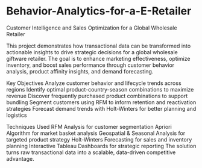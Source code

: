 # Behavior-Analytics-for-a-E-Retailer

Customer Intelligence and Sales Optimization for a Global Wholesale Retailer

This project demonstrates how transactional data can be transformed into actionable insights to drive strategic decisions for a global wholesale giftware retailer. The goal is to enhance marketing effectiveness, optimize inventory, and boost sales performance through customer behavior analysis, product affinity insights, and demand forecasting.

Key Objectives
Analyze customer behavior and lifecycle trends across regions
Identify optimal product-country-season combinations to maximize revenue
Discover frequently purchased product combinations to support bundling
Segment customers using RFM to inform retention and reactivation strategies
Forecast demand trends with Holt-Winters for better planning and logistics

Techniques Used
RFM Analysis for customer segmentation
Apriori Algorithm for market basket analysis
Geospatial & Seasonal Analysis for targeted product strategy
Holt-Winters Forecasting for sales and inventory planning
Interactive Tableau Dashboards for strategic reporting
The solution turns raw transactional data into a scalable, data-driven competitive advantage.
